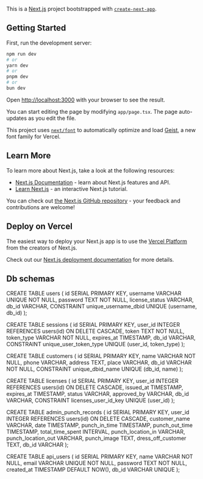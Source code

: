 This is a [Next.js](https://nextjs.org) project bootstrapped with [`create-next-app`](https://nextjs.org/docs/app/api-reference/cli/create-next-app).

## Getting Started

First, run the development server:

```bash
npm run dev
# or
yarn dev
# or
pnpm dev
# or
bun dev
```

Open [http://localhost:3000](http://localhost:3000) with your browser to see the result.

You can start editing the page by modifying `app/page.tsx`. The page auto-updates as you edit the file.

This project uses [`next/font`](https://nextjs.org/docs/app/building-your-application/optimizing/fonts) to automatically optimize and load [Geist](https://vercel.com/font), a new font family for Vercel.

## Learn More

To learn more about Next.js, take a look at the following resources:

- [Next.js Documentation](https://nextjs.org/docs) - learn about Next.js features and API.
- [Learn Next.js](https://nextjs.org/learn) - an interactive Next.js tutorial.

You can check out [the Next.js GitHub repository](https://github.com/vercel/next.js) - your feedback and contributions are welcome!

## Deploy on Vercel

The easiest way to deploy your Next.js app is to use the [Vercel Platform](https://vercel.com/new?utm_medium=default-template&filter=next.js&utm_source=create-next-app&utm_campaign=create-next-app-readme) from the creators of Next.js.

Check out our [Next.js deployment documentation](https://nextjs.org/docs/app/building-your-application/deploying) for more details.

## Db schemas

CREATE TABLE users (
id SERIAL PRIMARY KEY,
username VARCHAR UNIQUE NOT NULL,
password TEXT NOT NULL,
license_status VARCHAR,
db_id VARCHAR,
CONSTRAINT unique_username_dbid UNIQUE (username, db_id)
);

CREATE TABLE sessions (
id SERIAL PRIMARY KEY,
user_id INTEGER REFERENCES users(id) ON DELETE CASCADE,
token TEXT NOT NULL,
token_type VARCHAR NOT NULL,
expires_at TIMESTAMP,
db_id VARCHAR,
CONSTRAINT unique_user_token_type UNIQUE (user_id, token_type)
);

CREATE TABLE customers (
id SERIAL PRIMARY KEY,
name VARCHAR NOT NULL,
phone VARCHAR,
address TEXT,
place VARCHAR,
db_id VARCHAR NOT NULL,
CONSTRAINT unique_dbid_name UNIQUE (db_id, name)
);

CREATE TABLE licenses (
id SERIAL PRIMARY KEY,
user_id INTEGER REFERENCES users(id) ON DELETE CASCADE,
issued_at TIMESTAMP,
expires_at TIMESTAMP,
status VARCHAR,
approved_by VARCHAR,
db_id VARCHAR,
CONSTRAINT licenses_user_id_key UNIQUE (user_id)
);

CREATE TABLE admin_punch_records (
id SERIAL PRIMARY KEY,
user_id INTEGER REFERENCES users(id) ON DELETE CASCADE,
customer_name VARCHAR,
date TIMESTAMP,
punch_in_time TIMESTAMP,
punch_out_time TIMESTAMP,
total_time_spent INTERVAL,
punch_location_in VARCHAR,
punch_location_out VARCHAR,
punch_image TEXT,
dress_off_customer TEXT,
db_id VARCHAR
);

CREATE TABLE api_users (
id SERIAL PRIMARY KEY,
name VARCHAR NOT NULL,
email VARCHAR UNIQUE NOT NULL,
password TEXT NOT NULL,
created_at TIMESTAMP DEFAULT NOW(),
db_id VARCHAR UNIQUE
);
